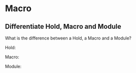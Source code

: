 # Macro

## Differentiate Hold, Macro and Module

What is the difference between a Hold, a Macro and a Module?

Hold:

Macro:

Module: